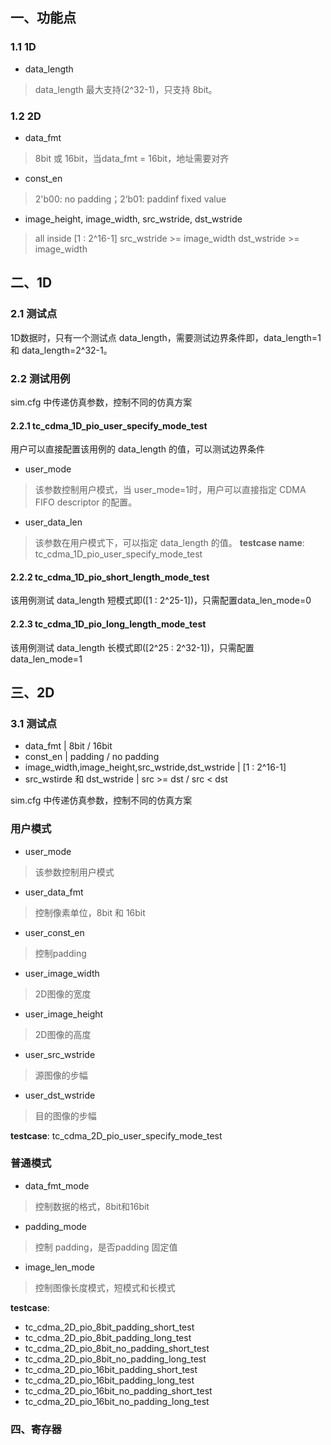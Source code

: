 ## 一、功能点
### 1.1  1D
- data_length
> data_length 最大支持(2^32-1)，只支持 8bit。

### 1.2 2D
- data_fmt
> 8bit 或 16bit，当data_fmt = 16bit，地址需要对齐
- const_en
> 2'b00: no padding；2‘b01: paddinf fixed value
- image_height, image_width, src_wstride, dst_wstride
> all inside [1 : 2^16-1]
> src_wstride >= image_width
> dst_wstride >= image_width
## 二、1D
### 2.1 测试点
1D数据时，只有一个测试点 data_length，需要测试边界条件即，data_length=1 和 data_length=2^32-1。
### 2.2 测试用例
sim.cfg 中传递仿真参数，控制不同的仿真方案
#### 2.2.1 tc_cdma_1D_pio_user_specify_mode_test
用户可以直接配置该用例的 data_length 的值，可以测试边界条件
 - user_mode
 > 该参数控制用户模式，当 user_mode=1时，用户可以直接指定 CDMA FIFO descriptor 的配置。
- user_data_len
>该参数在用户模式下，可以指定 data_length 的值。
>**testcase name**: tc_cdma_1D_pio_user_specify_mode_test
#### 2.2.2 tc_cdma_1D_pio_short_length_mode_test
该用例测试 data_length 短模式即([1 : 2^25-1])，只需配置data_len_mode=0 
#### 2.2.3 tc_cdma_1D_pio_long_length_mode_test
该用例测试 data_length 长模式即([2^25 : 2^32-1])，只需配置 data_len_mode=1

## 三、2D
### 3.1 测试点
- data_fmt                                                                                  | 8bit / 16bit
- const_en                                                                                  | padding / no padding
- image_width,image_height,src_wstride,dst_wstride                | [1 : 2^16-1]
- src_wstirde 和 dst_wstride                                                       | src >= dst / src < dst             




sim.cfg 中传递仿真参数，控制不同的仿真方案
### 用户模式
- user_mode
>该参数控制用户模式
- user_data_fmt
>控制像素单位，8bit 和 16bit
- user_const_en
>控制padding
- user_image_width
>2D图像的宽度
- user_image_height
>2D图像的高度
- user_src_wstride
>源图像的步幅
- user_dst_wstride
>目的图像的步幅

**testcase**: tc_cdma_2D_pio_user_specify_mode_test

### 普通模式
- data_fmt_mode
> 控制数据的格式，8bit和16bit
- padding_mode
> 控制 padding，是否padding 固定值
- image_len_mode
> 控制图像长度模式，短模式和长模式

**testcase**: 
- tc_cdma_2D_pio_8bit_padding_short_test
- tc_cdma_2D_pio_8bit_padding_long_test
- tc_cdma_2D_pio_8bit_no_padding_short_test
- tc_cdma_2D_pio_8bit_no_padding_long_test
- tc_cdma_2D_pio_16bit_padding_short_test
- tc_cdma_2D_pio_16bit_padding_long_test
- tc_cdma_2D_pio_16bit_no_padding_short_test
- tc_cdma_2D_pio_16bit_no_padding_long_test

### 四、寄存器




